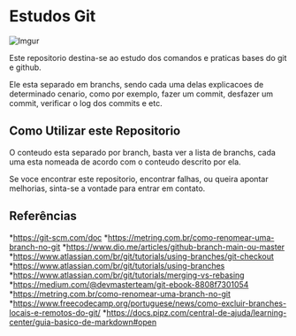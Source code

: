 # Estudos Git

![Imgur](https://i.imgur.com/nVwdfZv.png?1)

Este repositorio destina-se ao estudo dos comandos e praticas bases do git e github.

Ele esta separado em branchs, sendo cada uma delas explicacoes de determinado cenario, como por exemplo, fazer um commit, desfazer um commit, verificar o log dos commits e etc.

## Como Utilizar este Repositorio

O conteudo esta separado por branch, basta ver a lista de branchs, cada uma esta nomeada de acordo com o conteudo descrito por ela.

Se voce encontrar este repositorio, encontrar falhas, ou queira apontar melhorias, sinta-se a vontade para entrar em contato.

## Referências 

*<https://git-scm.com/doc>
*<https://metring.com.br/como-renomear-uma-branch-no-git>
*<https://www.dio.me/articles/github-branch-main-ou-master>
*<https://www.atlassian.com/br/git/tutorials/using-branches/git-checkout>
*<https://www.atlassian.com/br/git/tutorials/using-branches>
*<https://www.atlassian.com/br/git/tutorials/merging-vs-rebasing>
*<https://medium.com/@devmasterteam/git-ebook-8808f7301054>
*<https://metring.com.br/como-renomear-uma-branch-no-git>
*<https://www.freecodecamp.org/portuguese/news/como-excluir-branches-locais-e-remotos-do-git/>
*<https://docs.pipz.com/central-de-ajuda/learning-center/guia-basico-de-markdown#open>
